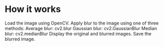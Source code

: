 # How it works

Load the image using OpenCV.
Apply blur to the image using one of three methods:
Average blur: cv2.blur
Gaussian blur: cv2.GaussianBlur
Median blur: cv2.medianBlur
Display the original and blurred images.
Save the blurred image.
